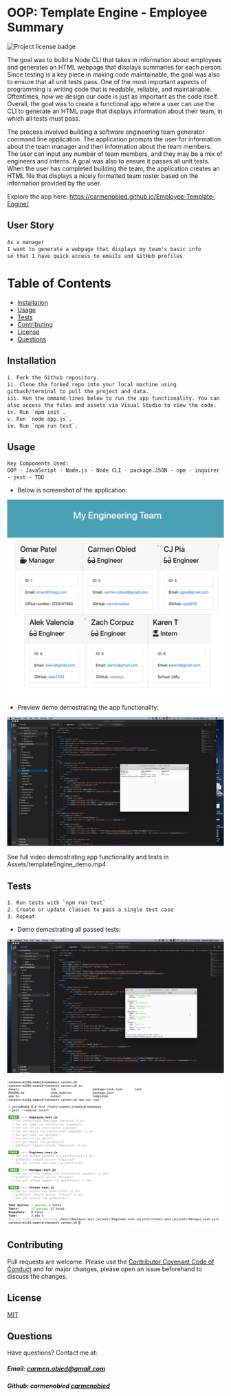 # OOP: Template Engine - Employee Summary
![Project license badge](https://img.shields.io/badge/license-MIT-brightgreen)

The goal was to build a Node CLI that takes in information about employees and generates an HTML webpage that displays summaries for each person. Since testing is a key piece in making code maintainable, the goal was also to ensure that all unit tests pass. One of the most important aspects of programming is writing code that is readable, reliable, and maintainable. Oftentimes, *how* we design our code is just as important as the code itself. Overall, the goal was to create a functional app where a user can use the CLI to generate an HTML page that displays information about their team, in which all tests must pass.

The process involved building a software engineering team generator command line application. The application prompts the user for information about the team manager and then information about the team members. The user can input any number of team members, and they may be a mix of engineers and interns. A goal was also to ensure it passes all unit tests. When the user has completed building the team, the application creates an HTML file that displays a nicely formatted team roster based on the information provided by the user. 

Explore the app here: https://carmenobied.github.io/Employee-Template-Engine/

## User Story
```
As a manager
I want to generate a webpage that displays my team's basic info
so that I have quick access to emails and GitHub profiles
```

# Table of Contents

  * [Installation](#Installation)
  * [Usage](#Usage)
  * [Tests](#Tests)
  * [Contributing](#Contributing)
  * [License](#License)
  * [Questions](#Questions)

## Installation
```
i. Fork the Github repository.
ii. Clone the forked repo into your local machine using gitbash/terminal to pull the project and data.
iii. Run the ommand-lines below to run the app functionality. You can also access the files and assets via Visual Studio to view the code. 
iv. Run `npm init`.
v. Run `node app.js`.
iv. Run `npm run test`.
```

## Usage
```
Key Components Used:
OOP - JavaScript - Node.js - Node CLI - package.JSON - npm - inquirer - jest - TDD
```

* Below is screenshot of the application:

![Employee Template Screenshot](./Assets/templateEngine_screenshot.png)

* Preview demo demostrating the app functionality:

![Employee Template Preview](./Assets/templateEngine_preview.gif)

See full video demostrating app functionality and tests in Assets/templateEngine_demo.mp4

## Tests
```
1. Run tests with `npm run test`
2. Create or update classes to pass a single test case
3. Repeat
```
* Demo demostrating all passed tests:

![Employee Template Tests](./Assets/templateEngine_tests.gif)

![Employee Template Tests](./Assets/tests_screenshot.png)

## Contributing
Pull requests are welcome. Please use the [Contributor Covenant Code of Conduct](https://www.contributor-covenant.org/version/2/0/code_of_conduct/code_of_conduct.md) and for major changes, please open an issue beforehand to discuss the changes.

## License
[MIT](https://choosealicense.com/licenses/mit/)

## Questions  
Have questions? Contact me at:
##### Email: carmen.obied@gmail.com
##### Github:  **carmenobied** [carmenobied](https://github.com/carmenobied)